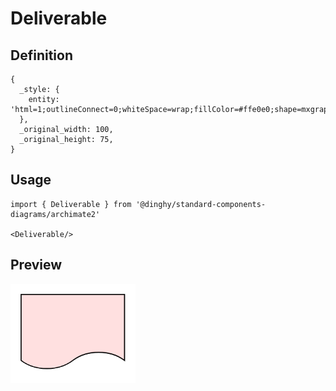 # Deliverable

## Definition

```
{
  _style: { 
    entity: 'html=1;outlineConnect=0;whiteSpace=wrap;fillColor=#ffe0e0;shape=mxgraph.archimate.representation',
  },
  _original_width: 100,
  _original_height: 75,
}
```

## Usage

```
import { Deliverable } from '@dinghy/standard-components-diagrams/archimate2'

<Deliverable/>
```

## Preview

<img src="./deliverable.png" width="200"/>
